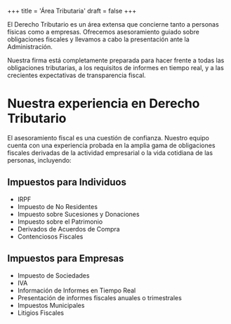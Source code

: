 +++
title = 'Área Tributaria'
draft = false
+++

El Derecho Tributario es un área extensa que concierne tanto a personas físicas como a empresas. Ofrecemos asesoramiento guiado sobre obligaciones fiscales y llevamos a cabo la presentación ante la Administración.

Nuestra firma está completamente preparada para hacer frente a todas las obligaciones tributarias, a los requisitos de informes en tiempo real, y a las crecientes expectativas de transparencia fiscal.

# Nuestra experiencia en Derecho Tributario

El asesoramiento fiscal es una cuestión de confianza. Nuestro equipo cuenta con una experiencia probada en la amplia gama de obligaciones fiscales derivadas de la actividad empresarial o la vida cotidiana de las personas, incluyendo:

## Impuestos para Individuos

* IRPF
* Impuesto de No Residentes
* Impuesto sobre Sucesiones y Donaciones
* Impuesto sobre el Patrimonio
* Derivados de Acuerdos de Compra
* Contenciosos Fiscales
  
## Impuestos para Empresas

* Impuesto de Sociedades
* IVA
* Información de Informes en Tiempo Real
* Presentación de informes fiscales anuales o trimestrales
* Impuestos Municipales
* Litigios Fiscales
